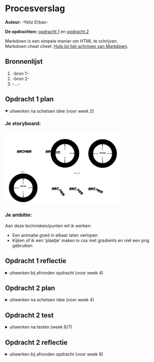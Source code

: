 # Procesverslag
**Auteur:** -Yeliz Erbas-

**De opdrachten:** [opdracht 1](opdracht1/index.html) en [opdracht 2](opdracht2/index.html)


Markdown is een simpele manier om HTML te schrijven.  
Markdown cheat cheet: [Hulp bij het schrijven van Markdown](https://github.com/adam-p/markdown-here/wiki/Markdown-Cheatsheet).

## Bronnenlijst
  1. -bron 1-
  2. -bron 2-
  3. -...-



## Opdracht 1 plan

<details open>
  <summary>uitwerken na schetsen idee (voor week 2)</summary>


  ### Je storyboard:
  <img src="readme-images/storyboard-archer.png" width="375px" alt="storyboard voor opdracht 1">


  ### Je ambitie: 
  Aan deze technieken/punten wil ik werken:
  - Een animatie goed in elkaar laten verlopen
  - Kijken of ik een 'plaatje' maken in css met gradients en niet een png gebruiken
 
</details>



## Opdracht 1 reflectie

<details>
  <summary>uitwerken bij afronden opdracht (voor week 4)</summary>


  ### Je uitkomst - karakteristiek screenshot(s):
  <img src="readme-images/schieten.png" width="375px" alt="uitomst opdracht 1">
  <img src="readme-images/hangen.png" width="375px" alt="uitomst opdracht 1">

  ### Dit ging goed/Heb ik geleerd: 
  Het was even inkomen in het begin van de opdracht om weer aan de slag te gaan met animatie, maar het is mij gelukt om mijn idee na te kunnen maken. Ik heb wel de storyboard tijdens het maken een beetje aangepast. Het vizier komt namelijk van beneden i.p.v links, dat vond ik wat realistischer. Ik ben erg blij met het eindresultaat. Ik heb best veel geleerd over gradients en hoe je daar mee te werk kunt gaan. Voor deze opdracht was mijn voornaamste doel om gradients beter te begrijpen, en dat is gelukt. Daar ben ik enorm blij mee.

  <img src="readme-images/code-gradient.png" width="375px" alt="top">



  ### Dit was lastig:
  Het maken van de vizier was wat lastiger, maar uiteindelijk is het wel gelukt en daar ben ik super trots op. Ik had er namelijk niet echt eerder wat mee gedaan, maar mijn wiskunde skills hebben mij niet in de steek gelaten, dus is het goed gekomen :) 

  <img src="readme-images/code-driehoek.png" width="375px" alt="lastig">
</details>



## Opdracht 2 plan

<details>
  <summary>uitwerken na schetsen idee (voor week 4)</summary>


  ### Je ontwerp:
  <img src="readme-images/dummy-plaatje.svg" width="375px" alt="ontwerp opdracht 2">


  ### Je ambitie: 
  Aan deze technieken/punten wil ik werken:
  - punt 1
  - punt 2
  - nog een punt
  - ...
</details>



## Opdracht 2 test

<details>
  <summary>uitwerken na testen (week 6/7)</summary>

  Neem minimaal 5 bevindingen op:



  ### Bevinding 1:
  Omschrijving van wat er nog niet orde was (tekst en afbeeding(en)).

  #### oplossing:
  Beschrijving hoe je het hebt hebt opgelost of als het niet gelukt is hoe je het zou oplossen (tekst en afbeeding(en)).



  ### Bevinding 2:
  Omschrijving van wat er nog niet orde was (tekst en afbeeding(en)).

  #### oplossing:
  Beschrijving hoe je het hebt hebt opgelost of als het niet gelukt is hoe je het zou oplossen (tekst en afbeeding(en)).



  ### Bevinding 3:
  ...
</details>



## Opdracht 2 reflectie

<details>
  <summary>uitwerken bij afronden opdracht (voor week 8)</summary>

  ### Je uitkomst - karakteristiek screenshot(s):
  <img src="readme-images/dummy-plaatje.svg" width="375px" alt="uitkomst opdracht 2">


  ### Dit ging goed/Heb ik geleerd: 
  Korte omschrijving met plaatje(s)

  <img src="readme-images/dummy-plaatje.svg" width="375px" alt="top">


  ### Dit was lastig/Is niet gelukt:
  Korte omschrijving met plaatje(s)

  <img src="readme-images/dummy-plaatje.svg" width="375px" alt="bummer">
</details>